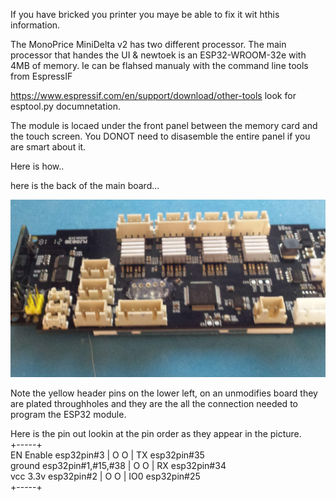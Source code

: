 
If you have bricked you printer you maye be able to fix it wit hthis information.


The MonoPrice MiniDelta v2 has two different processor. The main processor that handes the UI & newtoek is an ESP32-WROOM-32e with 4MB of memory. 
Ie can be flahsed manualy with the command line tools from EspressIF 

https://www.espressif.com/en/support/download/other-tools look for esptool.py documnetation.

The module is locaed under the front panel between the memory card and the touch screen. You DONOT need to disasemble the entire panel if you are smart about it.

Here is how..

here is the back of the main board...


![pic1](/pics/20220801_200219.jpg)

Note the yellow header pins on the lower left, on an unmodifies board they are plated throughholes and they are the all the connection needed to program the ESP32 module.

Here is the pin out lookin at the pin order as they appear in the picture. <br />
                               +-----+ <br />
   EN Enable esp32pin#3        | O O |  TX  esp32pin#35 <br />
   ground esp32pin#1,#15,#38   | O O |  RX  esp32pin#34 <br />
   vcc 3.3v esp32pin#2         | O O |  IO0 esp32pin#25 <br />
                               +-----+ <br />
  

